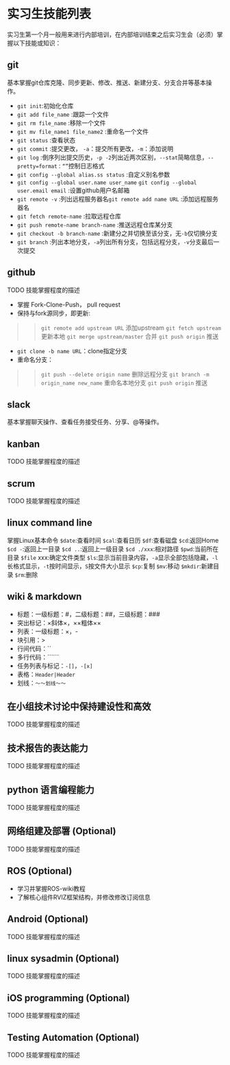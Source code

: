 # 实习生技能列表

实习生第一个月一般用来进行内部培训，在内部培训结束之后实习生会（必须）掌握以下技能或知识：

## git
基本掌握git仓库克隆、同步更新、修改、推送、新建分支、分支合并等基本操作。
- ```git init```:初始化仓库
- ```git add file_name``` :跟踪一个文件
- ```git rm file_name``` :移除一个文件
- ```git mv file_name1 file_name2``` :重命名一个文件
- ```git status``` :查看状态
- ```git commit``` :提交更改， ```-a```：提交所有更改，```-m```：添加说明
- ```git log``` :倒序列出提交历史，```-p -2```列出近两次区别，```--stat```简略信息，```--pretty=format：“”```控制日志格式
- ```git config --global alias.ss status``` :自定义别名参数
- ```git config --global user.name user_name``` ```git config --global user.email email``` :设置github用户名邮箱
- ```git remote -v``` :列出远程服务器名```git remote add name URL``` :添加远程服务器名
- ```git fetch remote-name``` :拉取远程仓库
- ```git push remote-name branch-name``` :推送远程仓库某分支
- ```git checkout -b branch-name``` :新建分之并切换至该分支，无```-b```仅切换分支
- ```git branch``` :列出本地分支，```-a```列出所有分支，包括远程分支，```-v```分支最后一次提交

## github

TODO 技能掌握程度的描述
- 掌握 Fork-Clone-Push， pull request
- 保持与fork源同步，即更新: 
>> ```git remote add upstream URL``` 添加upstream
>> ```git fetch upstream``` 更新本地
>> ```git merge upstream/master``` 合并
>> ```git push origin``` 推送
- ```git clone -b name URL```：clone指定分支
- 重命名分支：
>> ```git push --delete origin name``` 删除远程分支
>> ```git branch -m origin_name new_name``` 重命名本地分支
>> ```git push origin``` 推送

## slack

基本掌握聊天操作、查看任务接受任务、分享、@等操作。

## kanban

TODO 技能掌握程度的描述

## scrum

TODO 技能掌握程度的描述

## linux command line
掌握Linux基本命令
`$date`:查看时间
`$cal`:查看日历
`$df`:查看磁盘
`$cd`:返回Home
`$cd -`:返回上一目录
`$cd ..`:返回上一级目录
`$cd ./xxx`:相对路径
`$pwd`:当前所在目录
`$file` xxx:确定文件类型
`$ls`:显示当前目录内容，`-a`显示全部包括隐藏，`-l`长格式显示，`-t`按时间显示，`S`按文件大小显示
`$cp`:复制
`$mv`:移动
`$mkdir`:新建目录
`$rm`:删除

## wiki & markdown

- 标题：一级标题：#，二级标题：##，三级标题：###
- 突出标记：×斜体×，××粗体××
- 列表：一级标题：×，-
- 块引用：>
- 行间代码：``
- 多行代码：``````
- 任务列表与标记：`-[]`，`-[x]`
- 表格：```Header|Header```
- 划线：`～～划线～～`

## 在小组技术讨论中保持建设性和高效

TODO 技能掌握程度的描述

## 技术报告的表达能力

TODO 技能掌握程度的描述

## python 语言编程能力

TODO 技能掌握程度的描述

## 网络组建及部署 (Optional)

TODO 技能掌握程度的描述

## ROS (Optional)

- 学习并掌握ROS-wiki教程
- 了解核心组件RVIZ框架结构，并修改修改订阅信息

## Android (Optional)

TODO 技能掌握程度的描述

## linux sysadmin (Optional)

TODO 技能掌握程度的描述

## iOS programming (Optional)

TODO 技能掌握程度的描述

## Testing Automation (Optional)

TODO 技能掌握程度的描述

